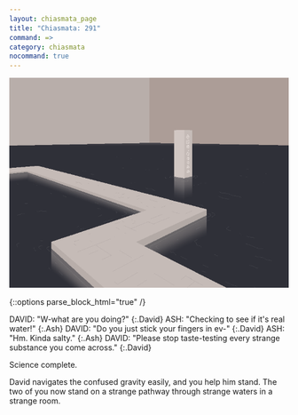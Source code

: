 ```yaml
---
layout: chiasmata_page
title: "Chiasmata: 291"
command: =>
category: chiasmata
nocommand: true
---
```


![291](/chiasmata/images/narrative/289.png)

{::options parse_block_html="true" /}
<div class="dialogue">
DAVID: "W-what are you doing?" 
{:.David}
ASH: "Checking to see if it's real water!" 
{:.Ash}
DAVID: "Do you just stick your fingers in ev-" 
{:.David}
ASH: "Hm. Kinda salty." 
{:.Ash}
DAVID: "Please stop taste-testing every strange substance you come across." 
{:.David}
</div>

Science complete.

David navigates the confused gravity easily, and you help him stand. The two of you now stand on a strange pathway through strange waters in a strange room.